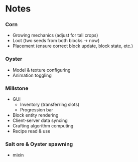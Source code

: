 # Notes

### Corn
- Growing mechanics (adjust for tall crops)
- Loot (two seeds from both blocks -> now)
- Placement (ensure correct block update, block state, etc.)

### Oyster
- Model & texture configuring
- Animation toggling

### Millstone
- GUI
    - Inventory (transferring slots)
    - Progression bar
- Block entity rendering
- Client-server data syncing
- Crafting algorithm computing
- Recipe read & use

### Salt ore & Oyster spawning
- mixin